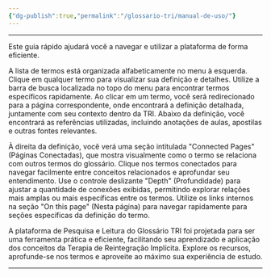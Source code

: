 ```yaml
---
{"dg-publish":true,"permalink":"/glossario-tri/manual-de-uso/"}
---
```



---

Este guia rápido ajudará você a navegar e utilizar a plataforma de forma eficiente.

A lista de termos está organizada alfabeticamente no menu à esquerda. Clique em qualquer termo para visualizar sua definição e detalhes. Utilize a barra de busca localizada no topo do menu para encontrar termos específicos rapidamente. Ao clicar em um termo, você será redirecionado para a página correspondente, onde encontrará a definição detalhada, juntamente com seu contexto dentro da TRI. Abaixo da definição, você encontrará as referências utilizadas, incluindo anotações de aulas, apostilas e outras fontes relevantes.

À direita da definição, você verá uma seção intitulada "Connected Pages" (Páginas Conectadas), que mostra visualmente como o termo se relaciona com outros termos do glossário. Clique nos termos conectados para navegar facilmente entre conceitos relacionados e aprofundar seu entendimento. Use o controle deslizante "Depth" (Profundidade) para ajustar a quantidade de conexões exibidas, permitindo explorar relações mais amplas ou mais específicas entre os termos. Utilize os links internos na seção "On this page" (Nesta página) para navegar rapidamente para seções específicas da definição do termo.

A plataforma de Pesquisa e Leitura do Glossário TRI foi projetada para ser uma ferramenta prática e eficiente, facilitando seu aprendizado e aplicação dos conceitos da Terapia de Reintegração Implícita. Explore os recursos, aprofunde-se nos termos e aproveite ao máximo sua experiência de estudo. 


----



